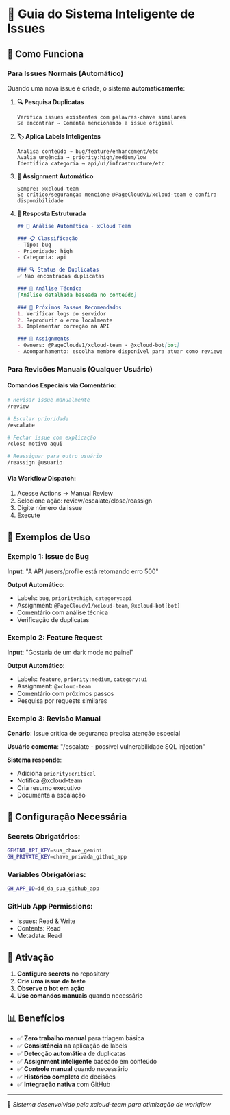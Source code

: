 # 🤖 Guia do Sistema Inteligente de Issues

## 🌟 Como Funciona

### Para Issues Normais (Automático)
Quando uma nova issue é criada, o sistema **automaticamente**:

1. **🔍 Pesquisa Duplicatas**
   ```
   Verifica issues existentes com palavras-chave similares
   Se encontrar → Comenta mencionando a issue original
   ```

2. **🏷️ Aplica Labels Inteligentes**
   ```
   Analisa conteúdo → bug/feature/enhancement/etc
   Avalia urgência → priority:high/medium/low
   Identifica categoria → api/ui/infrastructure/etc
   ```

3. **👥 Assignment Automático**
   ```
   Sempre: @xcloud-team
   Se crítico/segurança: mencione @PageCloudv1/xcloud-team e confira disponibilidade
   ```

4. **💬 Resposta Estruturada**
   ```markdown
   ## 🤖 Análise Automática - xCloud Team
   
   ### 📋 Classificação
   - Tipo: bug
   - Prioridade: high
   - Categoria: api
   
   ### 🔍 Status de Duplicatas  
   ✅ Não encontradas duplicatas
   
   ### 📝 Análise Técnica
   [Análise detalhada baseada no conteúdo]
   
   ### 🎯 Próximos Passos Recomendados
   1. Verificar logs do servidor
   2. Reproduzir o erro localmente
   3. Implementar correção na API
   
   ### 👥 Assignments
   - Owners: @PageCloudv1/xcloud-team · @xcloud-bot[bot]
   - Acompanhamento: escolha membro disponível para atuar como reviewer principal
   ```

### Para Revisões Manuais (Qualquer Usuário)

#### Comandos Especiais via Comentário:
```bash
# Revisar issue manualmente
/review

# Escalar prioridade  
/escalate

# Fechar issue com explicação
/close motivo aqui

# Reassignar para outro usuário
/reassign @usuario
```

#### Via Workflow Dispatch:
1. Acesse Actions → Manual Review
2. Selecione ação: review/escalate/close/reassign  
3. Digite número da issue
4. Execute

## 🎯 Exemplos de Uso

### Exemplo 1: Issue de Bug
**Input**: "A API /users/profile está retornando erro 500"

**Output Automático**:
- Labels: `bug`, `priority:high`, `category:api`
- Assignment: `@PageCloudv1/xcloud-team`, `@xcloud-bot[bot]`
- Comentário com análise técnica
- Verificação de duplicatas

### Exemplo 2: Feature Request  
**Input**: "Gostaria de um dark mode no painel"

**Output Automático**:
- Labels: `feature`, `priority:medium`, `category:ui`
- Assignment: `@xcloud-team`
- Comentário com próximos passos
- Pesquisa por requests similares

### Exemplo 3: Revisão Manual
**Cenário**: Issue crítica de segurança precisa atenção especial

**Usuário comenta**: "/escalate - possível vulnerabilidade SQL injection"

**Sistema responde**:
- Adiciona `priority:critical`
- Notifica @xcloud-team
- Cria resumo executivo
- Documenta a escalação

## 🔧 Configuração Necessária

### Secrets Obrigatórios:
```bash
GEMINI_API_KEY=sua_chave_gemini
GH_PRIVATE_KEY=chave_privada_github_app  
```

### Variables Obrigatórias:
```bash  
GH_APP_ID=id_da_sua_github_app
```

### GitHub App Permissions:
- Issues: Read & Write
- Contents: Read
- Metadata: Read

## 🚀 Ativação

1. **Configure secrets** no repository
2. **Crie uma issue de teste**
3. **Observe o bot em ação** 
4. **Use comandos manuais** quando necessário

## 📊 Benefícios

- ✅ **Zero trabalho manual** para triagem básica
- ✅ **Consistência** na aplicação de labels
- ✅ **Detecção automática** de duplicatas
- ✅ **Assignment inteligente** baseado em conteúdo
- ✅ **Controle manual** quando necessário
- ✅ **Histórico completo** de decisões
- ✅ **Integração nativa** com GitHub

---
🤖 *Sistema desenvolvido pela xcloud-team para otimização de workflow*
